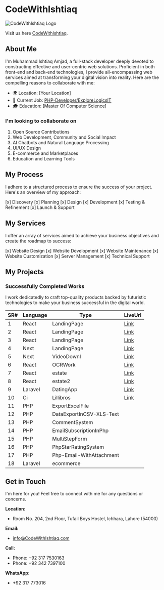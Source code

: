 # CodeWithIshtiaq

![CodeWithIshtiaq Logo](https://codewithishtiaq.vercel.app/assets/img/logo1.png)

Visit us here [CodeWithIshtiaq](https://codewithishtiaq.vercel.app/).

## About Me

I'm Muhammad Ishtiaq Amjad, a full-stack developer deeply devoted to constructing effective and user-centric web solutions. Proficient in both front-end and back-end technologies, I provide all-encompassing web services aimed at transforming your digital vision into reality. Here are the compelling reasons to collaborate with me:

- 🌍 Location: [Your Location]
- 💼 Current Job: [PHP-Developer/ExploreLogicsIT](https://explorelogics.com/)
- 🎓 Education: [Master Of Computer Science]

### I'm looking to collaborate on

1. Open Source Contributions
2. Web Development, Community and Social Impact
3. AI Chatbots and Natural Language Processing
4. UI/UX Design
5. E-commerce and Marketplaces
6. Education and Learning Tools

## My Process

I adhere to a structured process to ensure the success of your project. Here's an overview of my approach:

 [x] Discovery
 [x] Planning
 [x] Design
 [x] Development
 [x] Testing & Refinement
 [x] Launch & Support

## My Services

I offer an array of services aimed to achieve your business objectives and create the roadmap to success:

 [x] Website Design
 [x] Website Development
 [x] Website Maintenance
 [x] Website Customization
 [x] Server Management
 [x] Technical Support

## My Projects

### Successfully Completed Works

I work dedicatedly to craft top-quality products backed by futuristic technologies to make your business successful in the digital world.

| SR# | Language | Type | LiveUrl |
| --- | -------- | ---- | ------- |
| 1   | React    | LandingPage | [Link](https://techno-solutions.vercel.app) |
| 2   | React    | LandingPage | [Link](https://e-state-ishicoder.vercel.app) |
| 3   | React    | LandingPage | [Link](https://wis-walk.vercel.app) |
| 4   | Next     | LandingPage | [Link](https://logic-zone.vercel.app) |
| 5   | Next     | VideoDownl  | [Link](https://ishi-dev-yt-downloader.vercel.app) |
| 6   | React    | OCRWork     | [Link](https://appocr.vercel.app) |
| 7   | React    | estate     | [Link](https://explorelogicsit.com/realestate1) |
| 8   | React    | estate2    | [Link](https://explorelogicsit.com/realestate2) |
| 9   | Laravel  | DatingApp  | [Link](https://explorelogicsit.com/sharing_sugar) |
| 10  | Ci      | Lillibros  | [Link](https://explorelogicsit.com/lillibros) |
| 11  | PHP     | ExportExcelFile |
| 12  | PHP     | DataExportInCSV-XLS-Text |
| 13  | PHP     | CommentSystem |
| 14  | PHP     | EmailSubscriptionInPhp |
| 15  | PHP     | MultiStepForm |
| 16  | PHP     | PhpStarRatingSystem |
| 17  | PHP     | Php-Email-WithAttachment |
| 18  | Laravel | ecommerce |

## Get in Touch

I'm here for you! Feel free to connect with me for any questions or concerns.

**Location:**

- Room No. 204, 2nd Floor, Tufail Boys Hostel, Ichhara, Lahore (54000)

**Email:**

- [info@CodeWithIshtiaq.com](mailto:info@CodeWithIshtiaq.com)

**Call:**

- Phone: +92 317 7530163
- Phone: +92 342 7397100

**WhatsApp:**

- +92 317 773016
